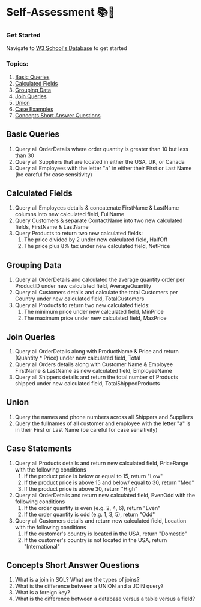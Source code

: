 # Self-Assessment 📚📝

### Get Started

Navigate to [W3 School's Database](https://www.w3schools.com/sql/trysql.asp?filename=trysql_select_all) to get started

### Topics:

1. [Basic Queries](#Basic-Queries)
2. [Calculated Fields](#Calculated-Fields)
3. [Grouping Data](#Grouping-Data)
4. [Join Queries](#Join-Queries)
5. [Union](#Union)
6. [Case Examples](#Case-Examples)
7. [Concepts Short Answer Questions](#Concepts-Short-Answer-Questions)

## Basic Queries

1. Query all OrderDetails where order quantity is greater than 10 but less than 30
2. Query all Suppliers that are located in either the USA, UK, or Canada
3. Query all Employees with the letter "a" in either their First or Last Name (be careful for case sensitivity)

## Calculated Fields

1. Query all Employees details & concatenate FirstName & LastName columns into new calculated field, FullName
2. Query Customers & separate ContactName into two new calculated fields, FirstName & LastName
3. Query Products to return two new calculated fields:
   1. The price divided by 2 under new calculated field, HalfOff
   2. The price plus 8% tax under new calculated field, NetPrice

## Grouping Data

1. Query all OrderDetails and calculated the average quantity order per ProductID under new calculated field, AverageQuantity
2. Query all Customers details and calculate the total Customers per Country under new calculated field, TotalCustomers
3. Query all Products to return two new calculated fields:
   1. The minimum price under new calculated field, MinPrice
   2. The maximum price under new calculated field, MaxPrice

## Join Queries

1. Query all OrderDetails along with ProductName & Price and return (Quantity \* Price) under new calculated field, Total
2. Query all Orders details along with Customer Name & Employee FirstName & LastName as new calculated field, EmployeeName
3. Query all Shippers details and return the total number of Products shipped under new calculated field, TotalShippedProducts

## Union

1. Query the names and phone numbers across all Shippers and Suppliers
2. Query the fullnames of all customer and employee with the letter "a" is in their First or Last Name (be careful for case sensitivity)

## Case Statements

1. Query all Products details and return new calculated field, PriceRange with the following conditions
   1. If the product price is below or equal to 15, return "Low"
   2. If the product price is above 15 and below/ equal to 30, return "Med"
   3. If the product price is above 30, return "High"
2. Query all OrderDetails and return new calculated field, EvenOdd with the following conditions
   1. If the order quantity is even (e.g. 2, 4, 6), return "Even"
   2. If the order quantity is odd (e.g. 1, 3, 5), return "Odd"
3. Query all Customers details and return new calculated field, Location with the following conditions
   1. If the customer's country is located in the USA, return "Domestic"
   2. If the customer's country is not located in the USA, return "International"

## Concepts Short Answer Questions

1. What is a join in SQL? What are the types of joins?
2. What is the difference between a UNION and a JOIN query?
3. What is a foreign key?
4. What is the difference between a database versus a table versus a field?
